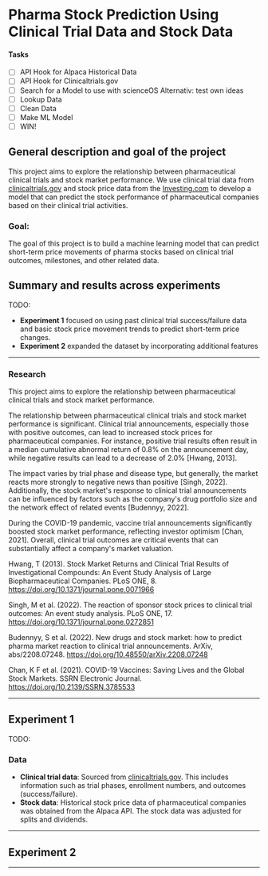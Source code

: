 # Pharma Stock Prediction Using Clinical Trial Data and Stock Data

#### Tasks
- [ ] API Hook  for Alpaca Historical Data
- [ ] API Hook for Clinicaltrials.gov
- [ ] Search for a Model to use with scienceOS Alternativ: test own ideas
- [ ] Lookup Data
- [ ] Clean Data
- [ ] Make ML Model
- [ ] WIN!

## General description and goal of the project
This project aims to explore the relationship between pharmaceutical clinical trials and stock market performance. We use clinical trial data from [clinicaltrials.gov](https://clinicaltrials.gov) and stock price data from the [Investing.com](https://www.investing.com/equities/bayer-ag-historical-data) to develop a model that can predict the stock performance of pharmaceutical companies based on their clinical trial activities.

### Goal:
The goal of this project is to build a machine learning model that can predict short-term price movements of pharma stocks based on clinical trial outcomes, milestones, and other related data.

## Summary and results across experiments
TODO:

- **Experiment 1** focused on using past clinical trial success/failure data and basic stock price movement trends to predict short-term price changes.
- **Experiment 2** expanded the dataset by incorporating additional features
---

### Research
This project aims to explore the relationship between pharmaceutical clinical trials and stock market performance. 

The relationship between pharmaceutical clinical trials and stock market performance is significant. Clinical trial announcements, especially those with positive outcomes, can lead to increased stock prices for pharmaceutical companies. For instance, positive trial results often result in a median cumulative abnormal return of 0.8% on the announcement day, while negative results can lead to a decrease of 2.0% [Hwang, 2013].

The impact varies by trial phase and disease type, but generally, the market reacts more strongly to negative news than positive [Singh, 2022]. Additionally, the stock market's response to clinical trial announcements can be influenced by factors such as the company's drug portfolio size and the network effect of related events [Budennyy, 2022].

During the COVID-19 pandemic, vaccine trial announcements significantly boosted stock market performance, reflecting investor optimism [Chan, 2021]. Overall, clinical trial outcomes are critical events that can substantially affect a company's market valuation.

Hwang, T (2013). Stock Market Returns and Clinical Trial Results of Investigational Compounds: An Event Study Analysis of Large Biopharmaceutical Companies. PLoS ONE, 8. https://doi.org/10.1371/journal.pone.0071966

Singh, M et al. (2022). The reaction of sponsor stock prices to clinical trial outcomes: An event study analysis. PLoS ONE, 17. https://doi.org/10.1371/journal.pone.0272851

Budennyy, S et al. (2022). New drugs and stock market: how to predict pharma market reaction to clinical trial announcements. ArXiv, abs/2208.07248. https://doi.org/10.48550/arXiv.2208.07248

Chan, K F et al. (2021). COVID-19 Vaccines: Saving Lives and the Global Stock Markets. SSRN Electronic Journal. https://doi.org/10.2139/SSRN.3785533


---

## Experiment 1
TODO:
### Data
- **Clinical trial data**: Sourced from [clinicaltrials.gov](https://clinicaltrials.gov). This includes information such as trial phases, enrollment numbers, and outcomes (success/failure).
- **Stock data**: Historical stock price data of pharmaceutical companies was obtained from the Alpaca API. The stock data was adjusted for splits and dividends.

---

## Experiment 2

---

